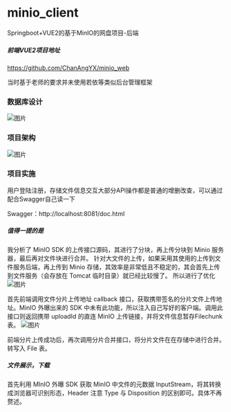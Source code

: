# minio_client
Springboot+VUE2的基于MinIO的网盘项目-后端
##### 前端VUE2项目地址
https://github.com/ChanAngYX/minio_web

当时基于老师的要求并未使用若依等类似后台管理框架

### 数据库设计
![图片](https://user-images.githubusercontent.com/126737340/224210656-eee8e638-160c-4a96-8c1a-187765cb8bd1.png)

### 项目架构
![图片](https://user-images.githubusercontent.com/126737340/224211031-0f7c6156-54ab-4153-ba2a-4d568cc8dbfe.png)

### 项目实施
用户登陆注册，存储文件信息交互大部分API操作都是普通的增删改查，可以通过配合Swagger自己读一下

Swagger：http://localhost:8081/doc.html

##### 值得一提的是
我分析了 MinIO SDK 的上传接口源码，其进行了分块，再上传分块到 Minio 服务器，最后再对文件块进行合并。
针对大文件的上传，如果采用其使用的上传到文件服务后端，再上传到 Minio 存储，其效率是非常低且不稳定的，其会首先上传到文件服务（会存放在 Tomcat 临时目录）就已经比较慢了。
所以进行了优化
![图片](https://user-images.githubusercontent.com/126737340/224213129-507b612e-eed4-418c-9b4c-cf16d0c0eef4.png)

首先前端调用文件分片上传地址 callback 接口，获取携带签名的分片文件上传地址。MinIO 外曝出来的 SDK 中未有此功能，所以注入自己写好的客户端。调用此接口则返回携带 uploadId 的直连 MinIO 上传链接，并将文件信息暂存Filechunk 表。
![图片](https://user-images.githubusercontent.com/126737340/224213478-b21a749a-61f2-4306-aadb-5d3b0efa297d.png)

前端分片上传成功后，再次调用分片合并接口，将分片文件在在存储中进行合并。转写入 File 表。

##### 文件展示，下载
首先利用 MInIO 外曝 SDK 获取 MinIO 中文件的元数据 InputStream，将其转换成浏览器可识别形态，Header 注意 Type 与 Disposition 的区别即可。具体不再赘述。
